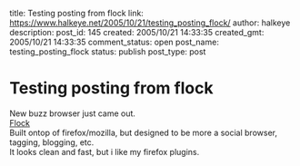 title: Testing posting from flock
link: https://www.halkeye.net/2005/10/21/testing_posting_flock/
author: halkeye
description: 
post_id: 145
created: 2005/10/21 14:33:35
created_gmt: 2005/10/21 14:33:35
comment_status: open
post_name: testing_posting_flock
status: publish
post_type: post

# Testing posting from flock

New buzz browser just came out.  
[Flock](http://www.flock.com/)  
Built ontop of firefox/mozilla, but designed to be more a social browser, tagging, blogging, etc.  
It looks clean and fast, but i like my firefox plugins.